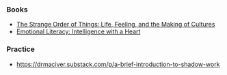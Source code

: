 ### Books

- [The Strange Order of Things: Life, Feeling, and the Making of Cultures](https://www.amazon.com/Strange-Order-Things-Feeling-Cultures-ebook/dp/B01LZ1A3Q3)
- [Emotional Literacy: Intelligence with a Heart](https://www.goodreads.com/book/show/1188960.Emotional_Literacy)

### Practice

- https://drmaciver.substack.com/p/a-brief-introduction-to-shadow-work
